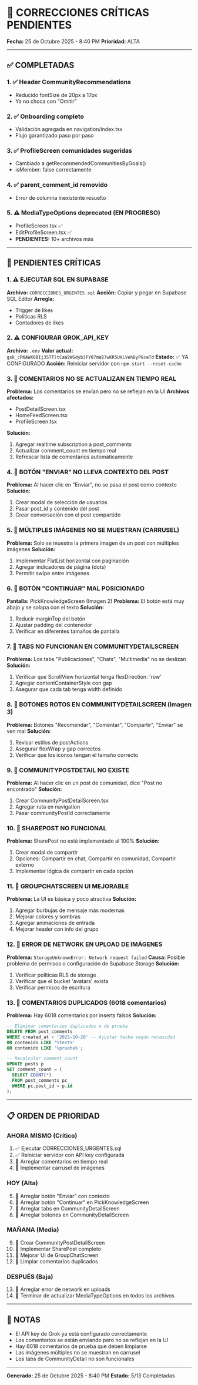 # 🚨 CORRECCIONES CRÍTICAS PENDIENTES

**Fecha:** 25 de Octubre 2025 - 8:40 PM
**Prioridad:** ALTA

---

## ✅ COMPLETADAS

### 1. ✅ Header CommunityRecommendations
- Reducido fontSize de 20px a 17px
- Ya no choca con "Omitir"

### 2. ✅ Onboarding completo
- Validación agregada en navigation/index.tsx
- Flujo garantizado paso por paso

### 3. ✅ ProfileScreen comunidades sugeridas
- Cambiado a getRecommendedCommunitiesByGoals()
- isMember: false correctamente

### 4. ✅ parent_comment_id removido
- Error de columna inexistente resuelto

### 5. ⚠️ MediaTypeOptions deprecated (EN PROGRESO)
- ProfileScreen.tsx ✅
- EditProfileScreen.tsx ✅
- **PENDIENTES:** 10+ archivos más

---

## 🚨 PENDIENTES CRÍTICAS

### 1. ⚠️ EJECUTAR SQL EN SUPABASE
**Archivo:** `CORRECCIONES_URGENTES.sql`
**Acción:** Copiar y pegar en Supabase SQL Editor
**Arregla:**
- Trigger de likes
- Políticas RLS
- Contadores de likes

### 2. ⚠️ CONFIGURAR GROK_API_KEY
**Archivo:** `.env`
**Valor actual:** `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`
**Estado:** ✅ YA CONFIGURADO
**Acción:** Reiniciar servidor con `npm start --reset-cache`

### 3. 🔴 COMENTARIOS NO SE ACTUALIZAN EN TIEMPO REAL
**Problema:** Los comentarios se envían pero no se reflejan en la UI
**Archivos afectados:**
- PostDetailScreen.tsx
- HomeFeedScreen.tsx
- ProfileScreen.tsx

**Solución:**
1. Agregar realtime subscription a post_comments
2. Actualizar comment_count en tiempo real
3. Refrescar lista de comentarios automáticamente

### 4. 🔴 BOTÓN "ENVIAR" NO LLEVA CONTEXTO DEL POST
**Problema:** Al hacer clic en "Enviar", no se pasa el post como contexto
**Solución:**
1. Crear modal de selección de usuarios
2. Pasar post_id y contenido del post
3. Crear conversación con el post compartido

### 5. 🔴 MÚLTIPLES IMÁGENES NO SE MUESTRAN (CARRUSEL)
**Problema:** Solo se muestra la primera imagen de un post con múltiples imágenes
**Solución:**
1. Implementar FlatList horizontal con paginación
2. Agregar indicadores de página (dots)
3. Permitir swipe entre imágenes

### 6. 🔴 BOTÓN "CONTINUAR" MAL POSICIONADO
**Pantalla:** PickKnowledgeScreen (Imagen 2)
**Problema:** El botón está muy abajo y se solapa con el texto
**Solución:**
1. Reducir marginTop del botón
2. Ajustar padding del contenedor
3. Verificar en diferentes tamaños de pantalla

### 7. 🔴 TABS NO FUNCIONAN EN COMMUNITYDETAILSCREEN
**Problema:** Los tabs "Publicaciones", "Chats", "Multimedia" no se deslizan
**Solución:**
1. Verificar que ScrollView horizontal tenga flexDirection: 'row'
2. Agregar contentContainerStyle con gap
3. Asegurar que cada tab tenga width definido

### 8. 🔴 BOTONES ROTOS EN COMMUNITYDETAILSCREEN (Imagen 3)
**Problema:** Botones "Recomendar", "Comentar", "Compartir", "Enviar" se ven mal
**Solución:**
1. Revisar estilos de postActions
2. Asegurar flexWrap y gap correctos
3. Verificar que los iconos tengan el tamaño correcto

### 9. 🔴 COMMUNITYPOSTDETAIL NO EXISTE
**Problema:** Al hacer clic en un post de comunidad, dice "Post no encontrado"
**Solución:**
1. Crear CommunityPostDetailScreen.tsx
2. Agregar ruta en navigation
3. Pasar communityPostId correctamente

### 10. 🔴 SHAREPOST NO FUNCIONAL
**Problema:** SharePost no está implementado al 100%
**Solución:**
1. Crear modal de compartir
2. Opciones: Compartir en chat, Compartir en comunidad, Compartir externo
3. Implementar lógica de compartir en cada opción

### 11. 🔴 GROUPCHATSCREEN UI MEJORABLE
**Problema:** La UI es básica y poco atractiva
**Solución:**
1. Agregar burbujas de mensaje más modernas
2. Mejorar colores y sombras
3. Agregar animaciones de entrada
4. Mejorar header con info del grupo

### 12. 🔴 ERROR DE NETWORK EN UPLOAD DE IMÁGENES
**Problema:** `StorageUnknownError: Network request failed`
**Causa:** Posible problema de permisos o configuración de Supabase Storage
**Solución:**
1. Verificar políticas RLS de storage
2. Verificar que el bucket 'avatars' exista
3. Verificar permisos de escritura

### 13. 🔴 COMENTARIOS DUPLICADOS (6018 comentarios)
**Problema:** Hay 6018 comentarios por inserts falsos
**Solución:**
```sql
-- Eliminar comentarios duplicados o de prueba
DELETE FROM post_comments 
WHERE created_at < '2025-10-20' -- Ajustar fecha según necesidad
OR contenido LIKE '%test%' 
OR contenido LIKE '%prueba%';

-- Recalcular comment_count
UPDATE posts p
SET comment_count = (
  SELECT COUNT(*)
  FROM post_comments pc
  WHERE pc.post_id = p.id
);
```

---

## 📋 ORDEN DE PRIORIDAD

### AHORA MISMO (Crítico)
1. ✅ Ejecutar CORRECCIONES_URGENTES.sql
2. ✅ Reiniciar servidor con API key configurada
3. 🔴 Arreglar comentarios en tiempo real
4. 🔴 Implementar carrusel de imágenes

### HOY (Alta)
5. 🔴 Arreglar botón "Enviar" con contexto
6. 🔴 Arreglar botón "Continuar" en PickKnowledgeScreen
7. 🔴 Arreglar tabs en CommunityDetailScreen
8. 🔴 Arreglar botones en CommunityDetailScreen

### MAÑANA (Media)
9. 🔴 Crear CommunityPostDetailScreen
10. 🔴 Implementar SharePost completo
11. 🔴 Mejorar UI de GroupChatScreen
12. 🔴 Limpiar comentarios duplicados

### DESPUÉS (Baja)
13. 🔴 Arreglar error de network en uploads
14. 🔴 Terminar de actualizar MediaTypeOptions en todos los archivos

---

## 📝 NOTAS

- El API key de Grok ya está configurado correctamente
- Los comentarios se están enviando pero no se reflejan en la UI
- Hay 6018 comentarios de prueba que deben limpiarse
- Las imágenes múltiples no se muestran en carrusel
- Los tabs de CommunityDetail no son funcionales

---

**Generado:** 25 de Octubre 2025 - 8:40 PM
**Estado:** 5/13 Completadas
